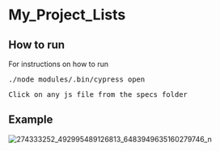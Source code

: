 # My_Project_Lists

## How to run

For instructions on how to run

<pre>./node_modules/.bin/cypress open</pre>

<pre>Click on any js file from the specs folder</pre>

## Example
![274333252_492995489126813_6483949635160279746_n](https://user-images.githubusercontent.com/58964916/156943763-409d8191-8634-415c-ad6f-3d9fefac9246.gif)
